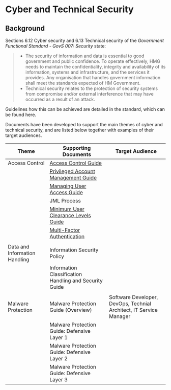 # Cyber and Technical Security

## Background

Sections 6.12 Cyber security and 6.13 Technical security of the *Government Functional Standard - GovS 007: Security* state:

> - The security of information and data is essential to good government and public confidence. To operate effectively, HMG needs to maintain the confidentiality, integrity and availability of its information, systems and infrastructure, and the services it provides. Any organisation that handles government information shall meet the standards expected of HM Government.
> - Technical security relates to the protection of security systems from compromise and/or external interference that may have occurred as a result of an attack.

Guidelines how this can be achieved are detailed in the standard, which can be found here.

Documents have been developed to support the main themes of cyber and technical security, and are listed below together with examples of their target audiences.

| Theme | Supporting Documents | Target Audience |
| --- | --- | --- |
| Access Control | [Access Control Guide](https://github.com/ministryofjustice/security-guidance/blob/Local/policies/access-control-guide.md) | |
| | [Privileged Account Management Guide](https://github.com/ministryofjustice/security-guidance/blob/Local/policies/privileged-account-management-guide.md) | |
| | [Managing User Access Guide](https://github.com/ministryofjustice/security-guidance/blob/Local/policies/managing-user-access-guide.md) | |
| | JML Process | |
| | [Minimum User Clearance Levels Guide](https://github.com/ministryofjustice/security-guidance/blob/Local/policies/minimum-user-clearance-requirements-guide.md) | |
| | [Multi-Factor Authentication](https://github.com/ministryofjustice/security-guidance/blob/Local/policies/multi-Factor-authentication-mfa-guide.md) | |
| | | |
| Data and Information Handling | Information Security Policy | |
| | Information Classification Handling and Security Guide | |
| | | |
| Malware Protection | Malware Protection Guide (Overview) | Software Developer, DevOps, Technial Architect, IT Service Manager |
| | Malware Protection Guide: Defensive Layer 1 | |
| | Malware Protection Guide: Defensive Layer 2 | |
| | Malware Protection Guide: Defensive Layer 3 | |
